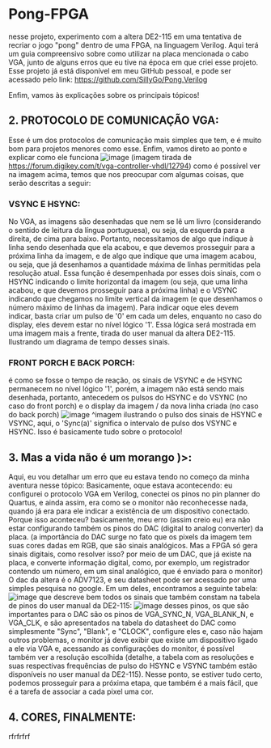 # Pong-FPGA
nesse projeto, experimento com a altera DE2-115 em uma tentativa de recriar o jogo "pong" dentro de uma FPGA, na linguagem Verilog. Aqui terá um guia compreensivo sobre como utilizar 
na placa mencionada o cabo VGA, junto de alguns erros que eu tive na época em que criei esse projeto. Esse projeto já está disponível em meu GitHub pessoal, e pode ser acessado pelo link:
https://github.com/SillyGo/Pong.Verilog

Enfim, vamos às explicações sobre os principais tópicos!

## 2. PROTOCOLO DE COMUNICAÇÃO VGA:
Esse é um dos protocolos de comunicação mais simples que tem, e é muito bom para projetos menores como esse. Enfim, vamos direto ao ponto e explicar como ele funciona
![image](https://github.com/user-attachments/assets/93da0790-8487-4593-800a-aa32f6bdb395)
(imagem tirada de https://forum.digikey.com/t/vga-controller-vhdl/12794)
como é possível ver na imagem acima, temos que nos preocupar com algumas coisas, que serão descritas a seguir:
### VSYNC E HSYNC:
No VGA, as imagens são desenhadas que nem se lê um livro (considerando o sentido de leitura da língua portuguesa), ou seja, da esquerda para a direita, de cima para baixo. Portanto,
necessitamos de algo que indique à linha sendo desenhada que ela acabou, e que devemos prosseguir para a próxima linha da imagem, e de algo que indique que uma imagem acabou, ou seja,
que já desenhamos a quantidade máxima de linhas permitidas pela resolução atual. Essa função é desempenhada por esses dois sinais, com o HSYNC indicando o limite horizontal da imagem (ou
seja, que uma linha acabou, e que devemos prosseguir para a próxima linha) e o VSYNC indicando que chegamos no limite vertical da imagem (e que desenhamos o número máximo de linhas da 
imagem).
Para indicar oque eles devem indicar, basta criar um pulso de '0' em cada um deles, enquanto no caso do display, eles devem estar no nível lógico '1'. 
Essa lógica será mostrada em uma imagem mais a frente, tirada do user manual da altera DE2-115. Ilustrando um diagrama de tempo desses sinais.
### FRONT PORCH E BACK PORCH:
é como se fosse o tempo de reação, os sinais de VSYNC e de HSYNC permanecem no nível lógico '1', porém, a imagem não está sendo mais desenhada, portanto, antecedem os pulsos do HSYNC e do 
VSYNC (no caso do front porch) e o display da imagem / da nova linha criada (no caso do back porch)
![image](https://github.com/user-attachments/assets/a744fc56-b5f6-425e-a972-e62957b541ce)
^imagem ilustrando o pulso dos sinais de HSYNC e VSYNC, aqui, o 'Sync(a)' significa o intervalo de pulso dos VSYNC e HSYNC.
Isso é basicamente tudo sobre o protocolo! 

## 3. Mas a vida não é um morango )>:
Aqui, eu vou detalhar um erro que eu estava tendo no começo da minha aventura nesse tópico:
Basicamente, oque estava acontecendo: eu configurei o protocolo VGA em Verilog, conectei os pinos no pin planner do Quartus, e ainda assim, era como se o monitor não reconhecesse nada,
quando já era para ele indicar a existência de um dispositivo conectado. Porque isso aconteceu?
basicamente, meu erro (assim creio eu) era não estar configurando também os pinos do DAC (digital to analog converter) da placa. (a importância do DAC surge no fato que os pixels da imagem
tem suas cores dadas em RGB, que são sinais analógicos. Mas a FPGA só gera sinais digitais, como resolver isso? por meio de um DAC, que já existe na placa, e converte informação digital,
como, por exemplo, um registrador contendo um número, em um sinal analógico, que é enviado para o monitor) O dac da altera é o ADV7123, e seu datasheet pode ser acessado por uma simples
pesquisa no google. Em um deles, encontramos a seguinte tabela:
![image](https://github.com/user-attachments/assets/19644837-b952-4ad7-8ec6-689d6c3911b5)
que descreve bem todos os sinais que também constam na tabela de pinos do user manual da DE2-115:
![image](https://github.com/user-attachments/assets/0e23f37e-e26c-4090-8944-386695917386)
desses pinos, os que são importantes para o DAC são os pinos de VGA_SYNC_N, VGA_BLANK_N, e VGA_CLK, e são apresentados na tabela do datasheet do DAC como simplesmente "Sync", "Blank", e
"CLOCK", configure eles e, caso não hajam outros problemas, o monitor já deve exibir que existe um dispositivo ligado a ele via VGA e, acessando as configurações do monitor, é possível
também ver a resolução escolhida (detalhe, a tabela com as resoluções e suas respectivas frequências de pulso do HSYNC e VSYNC também estão disponíveis no user manual da DE2-115). Nesse
ponto, se estiver tudo certo, podemos prosseguir para a próxima etapa, que também é a mais fácil, que é a tarefa de associar a cada pixel uma cor.

## 4. CORES, FINALMENTE:
rfrfrfrf




















